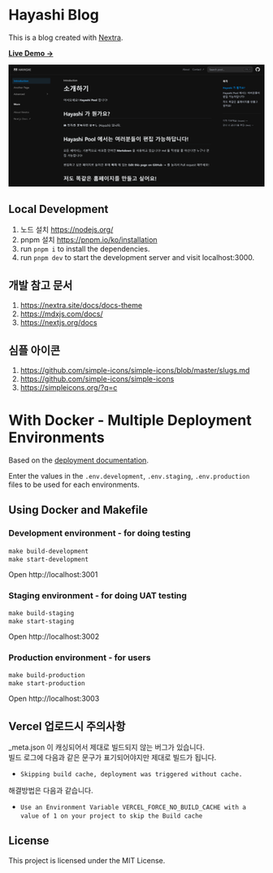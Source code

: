
# Hayashi Blog


This is a blog created with [Nextra](https://nextra.site).

[**Live Demo →**](https://hayashi-pool.vercel.app/)

[![](.github/screenshot.png)](https://hayashi-pool.vercel.app/)

## Local Development

1. 노드 설치 https://nodejs.org/
2. pnpm 설치 https://pnpm.io/ko/installation
3. run `pnpm i` to install the dependencies.
4.  run `pnpm dev` to start the development server and visit localhost:3000.

## 개발 참고 문서
1. https://nextra.site/docs/docs-theme
2. https://mdxjs.com/docs/
3. https://nextjs.org/docs

## 심플 아이콘
1. https://github.com/simple-icons/simple-icons/blob/master/slugs.md
2. https://github.com/simple-icons/simple-icons
3. https://simpleicons.org/?q=c


# With Docker - Multiple Deployment Environments
 
Based on the [deployment documentation](https://nextjs.org/docs/deployment#docker-image).

Enter the values in the `.env.development`, `.env.staging`, `.env.production` files to be used for each environments.

## Using Docker and Makefile

### Development environment - for doing testing
```
make build-development
make start-development
```
Open http://localhost:3001


### Staging environment - for doing UAT testing
```
make build-staging
make start-staging
```
Open http://localhost:3002


### Production environment - for users
```
make build-production
make start-production
```
Open http://localhost:3003


## Vercel 업로드시 주의사항

_meta.json 이 캐싱되어서 제대로 빌드되지 않는 버그가 있습니다.  
빌드 로그에 다음과 같은 문구가 표기되어야지만 제대로 빌드가 됩니다.

- `Skipping build cache, deployment was triggered without cache.`

해결방법은 다음과 같습니다.

- `Use an Environment Variable VERCEL_FORCE_NO_BUILD_CACHE with a value of 1 on your project to skip the Build cache`


## License

This project is licensed under the MIT License.
